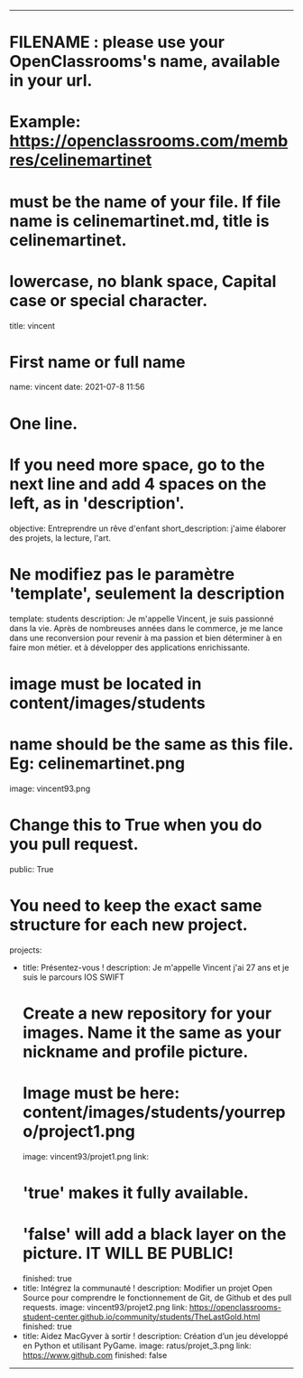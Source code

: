 
---

# FILENAME : please use your OpenClassrooms's name, available in your url.
# Example: https://openclassrooms.com/membres/celinemartinet
# must be the name of your file. If file name is celinemartinet.md, title is celinemartinet.
# lowercase, no blank space, Capital case or special character.
title: vincent

# First name or full name
name: vincent
date: 2021-07-8 11:56

# One line.
# If you need more space, go to the next line and add 4 spaces on the left, as in 'description'.
objective: Entreprendre un rêve d'enfant 
short_description: j'aime élaborer des projets, la lecture, l'art. 


# Ne modifiez pas le paramètre 'template', seulement la description
template: students
description:
Je m'appelle Vincent, je suis passionné dans la vie. Après de nombreuses années dans le commerce, je me lance dans une reconversion pour revenir à ma passion et bien déterminer à en faire mon métier. et à développer des applications enrichissante.

# image must be located in content/images/students
# name should be the same as this file. Eg: celinemartinet.png
image: vincent93.png

# Change this to True when you do you pull request.
public: True

# You need to keep the exact same structure for each new project.
projects:
  - title: Présentez-vous !
    description: Je m'appelle Vincent j'ai 27 ans et je suis le parcours IOS SWIFT
    # Create a new repository for your images. Name it the same as your nickname and profile picture.
    # Image must be here: content/images/students/yourrepo/project1.png
    image: vincent93/projet1.png
    link: 
    # 'true' makes it fully available.
    # 'false' will add a black layer on the picture. IT WILL BE PUBLIC!
    finished: true
  - title: Intégrez la communauté !
    description: Modifier un projet Open Source pour comprendre le fonctionnement de Git, de Github et des pull requests. 
    image: vincent93/projet2.png
    link: https://openclassrooms-student-center.github.io/community/students/TheLastGold.html
    finished: true
  - title: Aidez MacGyver à sortir !
    description: Création d’un jeu développé en Python et utilisant PyGame.
    image: ratus/projet_3.png
    link: https://www.github.com
    finished: false
---
